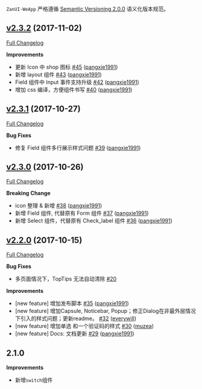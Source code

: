 `ZanUI-WeApp` 严格遵循 [Semantic Versioning 2.0.0](http://semver.org/lang/zh-CN/) 语义化版本规范。

## [v2.3.2](https://github.com/youzan/zanui-weapp/tree/v2.3.2) (2017-11-02)
[Full Changelog](https://github.com/youzan/zanui-weapp/compare/v2.3.1...v2.3.2)

**Improvements**

- 更新 Icon 中 shop 图标 [\#45](https://github.com/youzan/zanui-weapp/pull/45) ([pangxie1991](https://github.com/pangxie1991))
- 新增 layout 组件 [\#43](https://github.com/youzan/zanui-weapp/pull/43) ([pangxie1991](https://github.com/pangxie1991))
- Field 组件中 Input 事件支持升级 [\#42](https://github.com/youzan/zanui-weapp/pull/42) ([pangxie1991](https://github.com/pangxie1991))
- 增加 css 编译，方便组件书写 [\#40](https://github.com/youzan/zanui-weapp/pull/40) ([pangxie1991](https://github.com/pangxie1991))

## [v2.3.1](https://github.com/youzan/zanui-weapp/tree/v2.3.1) (2017-10-27)
[Full Changelog](https://github.com/youzan/zanui-weapp/compare/v2.3.0...v2.3.1)

**Bug Fixes**

- 修复 Field 组件多行展示样式问题 [\#39](https://github.com/youzan/zanui-weapp/pull/39) ([pangxie1991](https://github.com/pangxie1991))

## [v2.3.0](https://github.com/youzan/zanui-weapp/tree/v2.3.0) (2017-10-26)
[Full Changelog](https://github.com/youzan/zanui-weapp/compare/v2.2.0...v2.3.0)

**Breaking Change**

- icon 整理 & 新增 [\#38](https://github.com/youzan/zanui-weapp/pull/38) ([pangxie1991](https://github.com/pangxie1991))
- 新增 Field 组件, 代替原有 Form 组件 [\#37](https://github.com/youzan/zanui-weapp/pull/37) ([pangxie1991](https://github.com/pangxie1991))
- 新增 Select 组件，代替原有 Check_label 组件 [\#36](https://github.com/youzan/zanui-weapp/pull/36) ([pangxie1991](https://github.com/pangxie1991))

## [v2.2.0](https://github.com/youzan/zanui-weapp/tree/v2.2.0) (2017-10-15)
[Full Changelog](https://github.com/youzan/zanui-weapp/compare/v2.1.1...v2.2.0)

**Bug Fixes**

- 多页面情况下，TopTips 无法自动清除 [\#20](https://github.com/youzan/zanui-weapp/issues/20)

**Improvements**

- \[new feature\] 增加发布脚本 [\#35](https://github.com/youzan/zanui-weapp/pull/35) ([pangxie1991](https://github.com/pangxie1991))
- \[new feature\] 增加Capsule, Noticebar, Popup；修正Dialog在非最外层情况下引入的样式问题；更新readme。 [\#32](https://github.com/youzan/zanui-weapp/pull/32) ([everywill](https://github.com/everywill))
- \[new feature\] 增加单选 和一个验证码的样式 [\#30](https://github.com/youzan/zanui-weapp/pull/30) ([muzea](https://github.com/muzea))
- \[new feature\] Docs: 文档更新 [\#29](https://github.com/youzan/zanui-weapp/pull/29) ([pangxie1991](https://github.com/pangxie1991))

## 2.1.0

**Improvements**

- 新增`switch`组件

